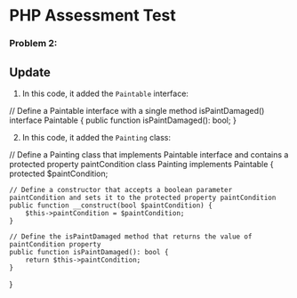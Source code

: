 # PHP Assessment Test

### Problem 2:

## Update

1. In this code, it added the `Paintable` interface:

// Define a Paintable interface with a single method isPaintDamaged()
interface Paintable {
    public function isPaintDamaged(): bool;
}

2. In this code, it added the `Painting` class:

// Define a Painting class that implements Paintable interface and contains a protected property paintCondition
class Painting implements Paintable {
    protected $paintCondition;
    
    // Define a constructor that accepts a boolean parameter paintCondition and sets it to the protected property paintCondition
    public function __construct(bool $paintCondition) {
        $this->paintCondition = $paintCondition;
    }
    
    // Define the isPaintDamaged method that returns the value of paintCondition property
    public function isPaintDamaged(): bool {
        return $this->paintCondition;
    }
}

